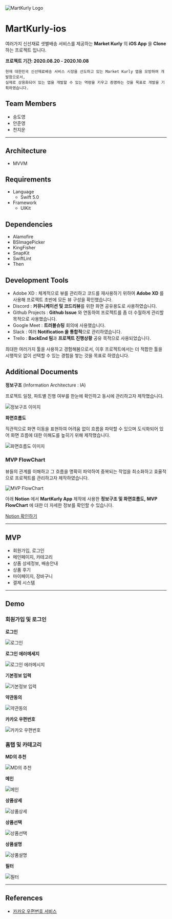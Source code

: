 ![MartKurly Logo](https://user-images.githubusercontent.com/41736472/95359814-870a0780-0905-11eb-9c9a-c07e095f71e6.png)

# MartKurly-ios

여러가지 신선재료 샛별배송 서비스를 제공하는 **Market Kurly** 의 **iOS App** 을 **Clone** 하는 프로젝트 입니다.

**프로젝트 기간: 2020.08.20 - 2020.10.08**

```
현재 대한민국 신선재료배송 서비스 시장을 선도하고 있는 Market Kurly 앱을 모방하여 개발함으로서,
실제로 상용화되어 있는 앱을 개발할 수 있는 역량을 키우고 증명하는 것을 목표로 개발을 기획하였습니다.
```

## Team Members

- 송도영
- 안준영
- 천지운

---

## Architecture

- MVVM

## Requirements

- Language
  - Swift 5.0
- Framework
  - UIKit

## Dependencies

- Alamofire
- BSImagePicker
- KingFisher
- SnapKit
- SwiftLint
- Then

## Development Tools

- Adobe XD : 체계적으로 뷰를 관리하고 코드를 재사용하기 위하여 **Adobe XD** 를 사용해 프로젝트 초반에 모든 뷰 구성을 확인했습니다.
- Discord : **커뮤니케이션 및 코드리뷰**를 위한 화면 공유용도로 사용하였습니다.
- Github Projects : **Github Issue** 와 연동하여 프로젝트를 좀 더 수월하게 관리할 목적으로 사용했습니다.
- Google Meet : **트러블슈팅** 회의에 사용했습니다.
- Slack : 여러 **Notification 을 통합적**으로 관리하였습니다.
- Trello : **BackEnd 팀**과 **프로젝트 진행상황** 공유 목적으로 사용되었습니다.

최대한 여러가지 툴을 사용하고 경험해봄으로서, 이후 프로젝트에서는 더 적합한 툴을 시행착오 없이 선택할 수 있는 경험을 쌓는 것을 목표로 하였습니다.

## Additional Documents

**정보구조** (Information Architecture : IA)

프로젝트 일정, 파트별 진행 여부를 한눈에 확인하고 동시에 관리하고자 제작했습니다.

![정보구조 이미지](https://user-images.githubusercontent.com/41736472/95364202-81172500-090b-11eb-931b-4765e4a0def8.png)

**화면흐름도**

직관적으로 화면 이동을 표현하여 어려움 없이 흐름을 파악할 수 있으며 도식화되어 있어 화면 흐름에 대한 이해도를 높히기 위해 제작했습니다.

![화면흐름도 이미지](https://user-images.githubusercontent.com/41736472/95364209-82485200-090b-11eb-82d8-692b192ebc14.png)

### MVP FlowChart

뷰들의 관계를 이해하고 그 흐름을 명확히 파악하여 중복되는 작업을 최소화하고 효율적으로 프로젝트를 관리하고자 제작하였습니다.

![MVP FlowChart](https://user-images.githubusercontent.com/41736472/95364435-c5a2c080-090b-11eb-9a26-c459c6dc5d32.png)

아래 **Notion** 에서 **MartKurly App** 제작에 사용한 **정보구조 및 화면흐름도,** **MVP FlowChart** 에 대한 더 자세한 정보를 확인할 수 있습니다.

[Notion 확인하기](https://www.notion.so/Mart-Kurly-4fbaeae14a874fdd96698f06472137e1)

---

## MVP

- 회원가입, 로그인
- 메인페이지, 카테고리
- 상품 상세정보, 배송안내
- 상품 후기
- 마이페이지, 장바구니
- 결제 시스템

---

## Demo

### 회원가입 및 로그인

**로그인**

![로그인](https://user-images.githubusercontent.com/41736472/95409618-037c0500-095d-11eb-9559-55de6ffddacc.gif)

**로그인 에러메세지**

![로그인 에러메시지](https://user-images.githubusercontent.com/41736472/95409766-59e94380-095d-11eb-82f0-b5b246584c60.gif)

**기본정보 입력**

![기본정보 입력](https://user-images.githubusercontent.com/41736472/95409619-0545c880-095d-11eb-9ec8-cb9ca018f215.gif)

**약관동의**

![약관동의](https://user-images.githubusercontent.com/41736472/95409622-070f8c00-095d-11eb-84d2-a3b43c5da0df.gif)

**카카오 우편번호**

![카카오 우편번호](https://user-images.githubusercontent.com/41736472/95409769-5bb30700-095d-11eb-94ec-23b89f71e9f2.gif)

### 홈탭 및 카테고리

**MD의 추천**

![MD의 추천](https://user-images.githubusercontent.com/41736472/95409938-b77d9000-095d-11eb-8427-fe5b6fb3865c.gif)

**메인**

![메인](https://user-images.githubusercontent.com/41736472/95409942-b9475380-095d-11eb-95d6-a26be9f91706.gif)

**상품상세**

![상품상세](https://user-images.githubusercontent.com/41736472/95409944-ba788080-095d-11eb-99e0-bf967dc15b3e.gif)

**상품선택**

![상품선택](https://user-images.githubusercontent.com/41736472/95409946-bb111700-095d-11eb-94c0-184a7c0d6b78.gif)

**상품설명**

![상품설명](https://user-images.githubusercontent.com/41736472/95409948-bba9ad80-095d-11eb-8e89-cf9331b63948.gif)

**필터**

![필터](https://user-images.githubusercontent.com/41736472/95410158-235ff880-095e-11eb-940f-7cbf1eabc3f3.gif)

---

## References

- [카카오 우편번호 서비스](http://postcode.map.daum.net/guide)

